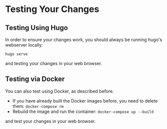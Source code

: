 # Testing Your Changes

## Testing Using Hugo

In order to ensure your changes work, you should always be running hugo's webserver locally:

```
hugo serve
```

and testing your changes in your web browser.  

## Testing via Docker

You can also test using Docker, as described before.

* If you have already built the Docker images before, you need to delete them: `docker-compose rm`
* Rebuild the image and run the container: `docker-compose up --build`

and test your changes in your web browser.